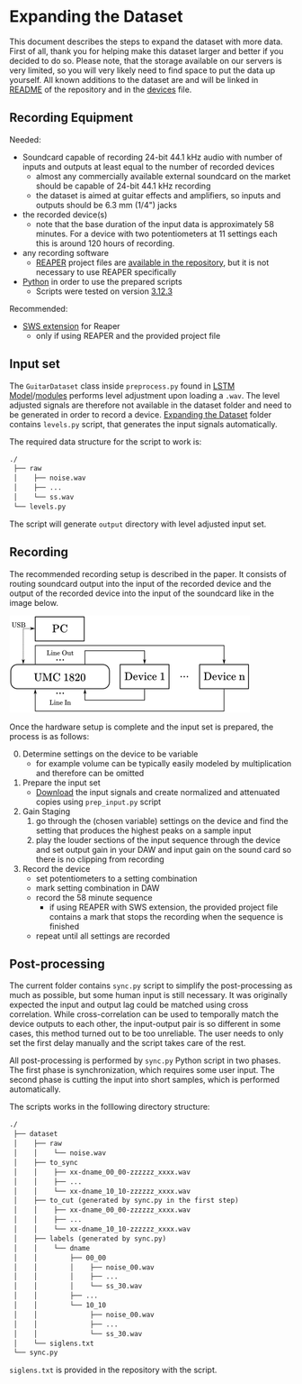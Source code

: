 # Expanding the Dataset

This document describes the steps to expand the dataset with more data. First of all, thank you for helping make this dataset larger and better if you decided to do so. Please note, that the storage available on our servers is very limited, so you will very likely need to find space to put the data up yourself. All known additions to the dataset are and will be linked in [README](https://github.com/Mhuzvar/GFXSetCTU#contents) of the repository and in the [devices](https://github.com/Mhuzvar/GFXSetCTU/blob/main/devices.md) file.

## Recording Equipment

Needed:
- Soundcard capable of recording 24-bit 44.1 kHz audio with number of inputs and outputs at least equal to the number of recorded devices
    - almost any commercially available external soundcard on the market should be capable of 24-bit 44.1 kHz recording
    - the dataset is aimed at guitar effects and amplifiers, so inputs and outputs should be 6.3 mm (1/4") jacks
- the recorded device(s)
    - note that the base duration of the input data is approximately 58 minutes. For a device with two potentiometers at 11 settings each this is around 120 hours of recording.
- any recording software
    - [REAPER](https://www.reaper.fm/) project files are [available in the repository](https://github.com/Mhuzvar/GFXSetCTU/tree/main/Expanding%20the%20Dataset/REAPER), but it is not necessary to use REAPER specifically
- [Python](https://www.python.org/) in order to use the prepared scripts
    - Scripts were tested on version [3.12.3](https://www.python.org/downloads/release/python-3123/)

Recommended:
- [SWS extension](https://www.sws-extension.org/) for Reaper
    - only if using REAPER and the provided project file

## Input set

The `GuitarDataset` class inside `preprocess.py` found in [LSTM Model](https://github.com/Mhuzvar/GFXSetCTU/tree/main/LSTM%20Model)/[modules](https://github.com/Mhuzvar/GFXSetCTU/tree/main/LSTM%20Model/modules) performs level adjustment upon loading a `.wav`. The level adjusted signals are therefore not available in the dataset folder and need to be generated in order to record a device. [Expanding the Dataset](https://github.com/Mhuzvar/GFXSetCTU/tree/main/Expanding%20the%20Dataset) folder contains `levels.py` script, that generates the input signals automatically.

The required data structure for the script to work is:
```md
./
 ├── raw
 │    ├── noise.wav
 │    ├── ...
 │    └── ss.wav
 └── levels.py
```
The script will generate `output` directory with level adjusted input set.

## Recording

The recommended recording setup is described in the paper. It consists of routing soundcard output into the input of the recorded device and the output of the recorded device into the input of the soundcard like in the image below.

![Recording Setup](images/recsetup.png "Recording Setup")

Once the hardware setup is complete and the input set is prepared, the process is as follows:

0. Determine settings on the device to be variable
    - for example volume can be typically easily modeled by multiplication and therefore can be omitted
1. Prepare the input set
    - [Download](https://github.com/Mhuzvar/GFXSetCTU#how-to-access) the input signals and create normalized and attenuated copies using `prep_input.py` script
2. Gain Staging
    1. go through the (chosen variable) settings on the device and find the setting that produces the highest peaks on a sample input
    2. play the louder sections of the input sequence through the device and set output gain in your DAW and input gain on the sound card so there is no clipping from recording
3. Record the device
    - set potentiometers to a setting combination
    - mark setting combination in DAW
    - record the 58 minute sequence
        - if using REAPER with SWS extension, the provided project file contains a mark that stops the recording when the sequence is finished
    - repeat until all settings are recorded

## Post-processing

The current folder contains `sync.py` script to simplify the post-processing as much as possible, but some human input is still necessary. It was originally expected the input and output lag could be matched using cross correlation. While cross-correlation can be used to temporally match the device outputs to each other, the input-output pair is so different in some cases, this method turned out to be too unreliable. The user needs to only set the first delay manually and the script takes care of the rest.

All post-processing is performed by `sync.py` Python script in two phases. The first phase is synchronization, which requires some user input. The second phase is cutting the input into short samples, which is performed automatically.

The scripts works in the folllowing directory structure:
```md
./
 ├── dataset
 │    ├── raw
 │    │    └── noise.wav
 │    ├── to_sync
 │    │    ├── xx-dname_00_00-zzzzzz_xxxx.wav
 │    │    ├── ...
 │    │    └── xx-dname_10_10-zzzzzz_xxxx.wav
 │    ├── to_cut (generated by sync.py in the first step)
 │    │    ├── xx-dname_00_00-zzzzzz_xxxx.wav
 │    │    ├── ...
 │    │    └── xx-dname_10_10-zzzzzz_xxxx.wav
 │    ├── labels (generated by sync.py)
 │    │    └── dname
 │    │        ├── 00_00
 │    │        │    ├── noise_00.wav
 │    │        │    ├── ...
 │    │        │    └── ss_30.wav
 │    │        ├── ...
 │    │        └── 10_10
 │    │             ├── noise_00.wav
 │    │             ├── ...
 │    │             └── ss_30.wav
 │    └── siglens.txt
 └── sync.py
```
`siglens.txt` is provided in the repository with the script.